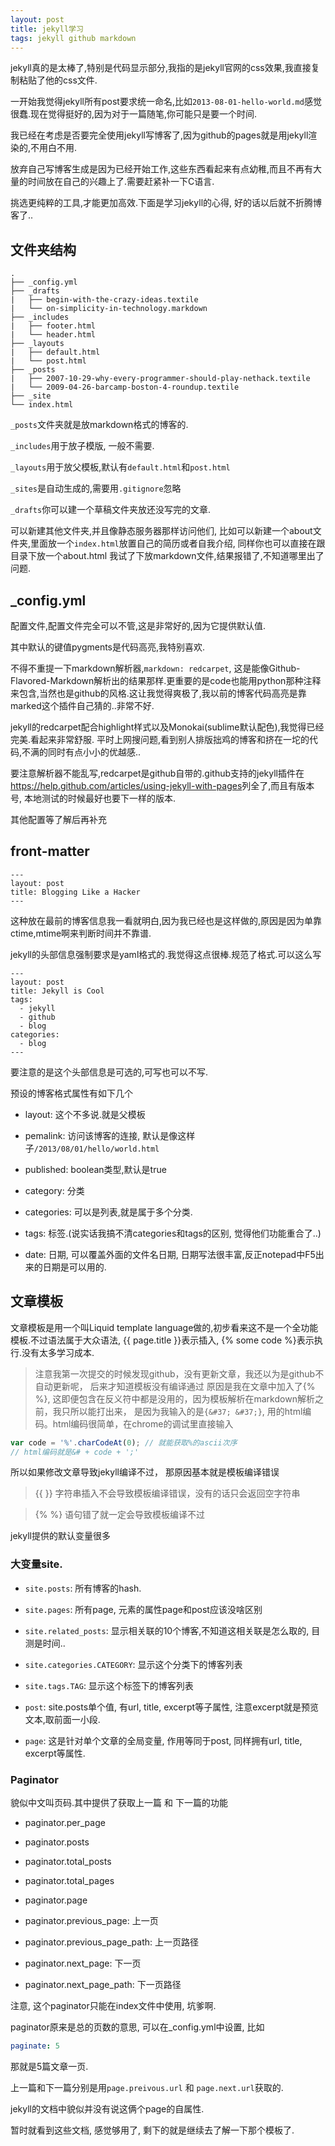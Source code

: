 ```yaml
---
layout: post
title: jekyll学习
tags: jekyll github markdown
---
```


jekyll真的是太棒了,特别是代码显示部分,我指的是jekyll官网的css效果,我直接复制粘贴了他的css文件.

一开始我觉得jekyll所有post要求统一命名,比如`2013-08-01-hello-world.md`感觉很蠢.现在觉得挺好的,因为对于一篇随笔,你可能只是要一个时间.

我已经在考虑是否要完全使用jekyll写博客了,因为github的pages就是用jekyll渲染的,不用白不用.

放弃自己写博客生成是因为已经开始工作,这些东西看起来有点幼稚,而且不再有大量的时间放在自己的兴趣上了.需要赶紧补一下C语言.

挑选更纯粹的工具,才能更加高效.下面是学习jekyll的心得, 好的话以后就不折腾博客了..

文件夹结构
-------

```
.
├── _config.yml
├── _drafts
|   ├── begin-with-the-crazy-ideas.textile
|   └── on-simplicity-in-technology.markdown
├── _includes
|   ├── footer.html
|   └── header.html
├── _layouts
|   ├── default.html
|   └── post.html
├── _posts
|   ├── 2007-10-29-why-every-programmer-should-play-nethack.textile
|   └── 2009-04-26-barcamp-boston-4-roundup.textile
├── _site
└── index.html
```

`_posts`文件夹就是放markdown格式的博客的.

`_includes`用于放子模版, 一般不需要.

`_layouts`用于放父模板,默认有`default.html`和`post.html`

`_sites`是自动生成的,需要用`.gitignore`忽略

`_drafts`你可以建一个草稿文件夹放还没写完的文章.

可以新建其他文件夹,并且像静态服务器那样访问他们,
比如可以新建一个about文件夹,里面放一个`index.html`放置自己的简历或者自我介绍,
同样你也可以直接在跟目录下放一个about.html
我试了下放markdown文件,结果报错了,不知道哪里出了问题.

_config.yml
---------

配置文件,配置文件完全可以不管,这是非常好的,因为它提供默认值.

其中默认的键值pygments是代码高亮,我特别喜欢.

不得不重提一下markdown解析器,`markdown: redcarpet`, 这是能像Github-Flavored-Markdown解析出的结果那样.更重要的是code也能用python那种注释来包含,当然也是github的风格.这让我觉得爽极了,我以前的博客代码高亮是靠marked这个插件自己猜的..非常不好.

jekyll的redcarpet配合highlight样式以及Monokai(sublime默认配色),我觉得已经完美.看起来非常舒服.
平时上网搜问题,看到别人排版拙鸡的博客和挤在一坨的代码,不满的同时有点小小的优越感..

要注意解析器不能乱写,redcarpet是github自带的.github支持的jekyll插件在<https://help.github.com/articles/using-jekyll-with-pages>列全了,而且有版本号, 本地测试的时候最好也要下一样的版本.

其他配置等了解后再补充

front-matter
-----

```
---
layout: post
title: Blogging Like a Hacker
---
```

这种放在最前的博客信息我一看就明白,因为我已经也是这样做的,原因是因为单靠ctime,mtime啊来判断时间并不靠谱.

jekyll的头部信息强制要求是yaml格式的.我觉得这点很棒.规范了格式.可以这么写

```
---
layout: post
title: Jekyll is Cool
tags:
  - jekyll
  - github
  - blog
categories:
  - blog
---
```

要注意的是这个头部信息是可选的,可写也可以不写.

预设的博客格式属性有如下几个

- layout: 这个不多说.就是父模板

- pemalink: 访问该博客的连接, 默认是像这样子`/2013/08/01/hello/world.html`

- published: boolean类型,默认是true

- category: 分类

- categories: 可以是列表,就是属于多个分类.

- tags: 标签.(说实话我搞不清categories和tags的区别, 觉得他们功能重合了..)

- date: 日期, 可以覆盖外面的文件名日期, 日期写法很丰富,反正notepad中F5出来的日期是可以用的.

文章模板
-----

文章模板是用一个叫Liquid template language做的,初步看来这不是一个全功能模板.不过语法属于大众语法,
{&#123; page.title &#125;}表示插入, {&#37; some code &#37;}表示执行.没有太多学习成本.

> 注意我第一次提交的时候发现github，没有更新文章，我还以为是github不自动更新呢， 后来才知道模板没有编译通过
原因是我在文章中加入了{&#37; &#37;}, 这即便包含在反义符中都是没用的，因为模板解析在markdown解析之前，我只所以能打出来，
是因为我输入的是`{&#37; &#37;}`, 用的html编码。html编码很简单，在chrome的调试里直接输入

```javascript
var code = '%'.charCodeAt(0); // 就能获取%的ascii次序
// html编码就是&# + code + ';'
```
所以如果修改文章导致jekyll编译不过， 那原因基本就是模板编译错误

> {&#123; &#125;} 字符串插入不会导致模板编译错误，没有的话只会返回空字符串

> {&#37; &#37;} 语句错了就一定会导致模板编译不过

jekyll提供的默认变量很多

### 大变量site.

- `site.posts`: 所有博客的hash.

- `site.pages`: 所有page, 元素的属性page和post应该没啥区别

- `site.related_posts`: 显示相关联的10个博客,不知道这相关联是怎么取的, 目测是时间..

- `site.categories.CATEGORY`: 显示这个分类下的博客列表

- `site.tags.TAG`: 显示这个标签下的博客列表

- `post`: site.posts单个值, 有url, title, excerpt等子属性, 注意excerpt就是预览文本,取前面一小段.

- `page`: 这是针对单个文章的全局变量, 作用等同于post, 同样拥有url, title, excerpt等属性.

### Paginator

貌似中文叫页码.其中提供了获取上一篇 和 下一篇的功能

- paginator.per_page

- paginator.posts

- paginator.total_posts

- paginator.total_pages

- paginator.page

- paginator.previous_page: 上一页

- paginator.previous_page_path: 上一页路径

- paginator.next_page: 下一页

- paginator.next_page_path: 下一页路径

注意, 这个paginator只能在index文件中使用, 坑爹啊.

paginator原来是总的页数的意思, 可以在_config.yml中设置, 比如

```yaml
paginate: 5
```

那就是5篇文章一页.

上一篇和下一篇分别是用`page.preivous.url` 和 `page.next.url`获取的.

jekyll的文档中貌似并没有说这俩个page的自属性.

暂时就看到这些文档, 感觉够用了, 剩下的就是继续去了解一下那个模板了.






